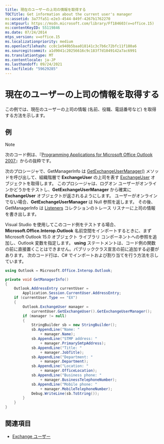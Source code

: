 ```yaml
---
title: 現在のユーザーの上司の情報を取得する
TOCTitle: Get information about the current user's manager
ms:assetid: 3a77fa51-e2e3-4544-849f-4267b1762270
ms:mtpsurl: https://msdn.microsoft.com/library/Ff184603(v=office.15)
ms:contentKeyID: 55119846
ms.date: 07/24/2014
mtps_version: v=office.15
ms.localizationpriority: medium
ms.openlocfilehash: cc8c1e940b5baa018141c3c7b6c72bfc11f180a6
ms.sourcegitcommit: a1d9041c20256616c9c183f7d1049142a7ac6991
ms.translationtype: MT
ms.contentlocale: ja-JP
ms.lasthandoff: 09/24/2021
ms.locfileid: "59629285"
---
```

# <a name="get-information-about-the-current-users-manager"></a>現在のユーザーの上司の情報を取得する

この例では、現在のユーザーの上司の情報 (名前、役職、電話番号など) を取得する方法を示します。

## <a name="example"></a>例

> [!NOTE] 
> 次のコード例は、『[Programming Applications for Microsoft Office Outlook 2007](https://www.amazon.com/gp/product/0735622493?ie=UTF8&tag=msmsdn-20&linkCode=as2&camp=1789&creative=9325&creativeASIN=0735622493)』からの抜粋です。

次のプロシージャで、GetManagerInfo は [GetExchangeUserManager()](https://msdn.microsoft.com/library/bb646656\(v=office.15\)) メソッドを呼び出して、組織階層で **ExchangeUser** の上司を表す [ExchangeUser](https://msdn.microsoft.com/library/bb609574\(v=office.15\)) オブジェクトを取得します。 このプロシージャは、ログオン ユーザーがオンラインかどうかをテストし、**GetExchangeUserManager** から確実に **ExchangeUser** オブジェクトが返されるようにします。 ユーザーがオンラインでない場合、**GetExchangeUserManager** は Null 参照を返します。 その後、GetManagerInfo は [Listeners](https://msdn.microsoft.com/library/system.diagnostics.debug.listeners.aspx) コレクションのトレース リスナーに上司の情報を書き出します。

Visual Studio を使用してこのコード例をテストする場合、**Microsoft.Office.Interop.Outlook** 名前空間をインポートするときに、まず Microsoft Outlook 15.0 オブジェクト ライブラリ コンポーネントへの参照を追加し、Outlook 変数を指定します。 **using** ステートメントは、コード例の関数の前に直接置くことはできません。パブリッククラス宣言の前に追加する必要があります。 次のコード行は、C\# でインポートおよび割り当てを行う方法を示しています。

```csharp
using Outlook = Microsoft.Office.Interop.Outlook;
```


```csharp
private void GetManagerInfo()
{
    Outlook.AddressEntry currentUser =
        Application.Session.CurrentUser.AddressEntry;
    if (currentUser.Type == "EX")
    {
        Outlook.ExchangeUser manager =
            currentUser.GetExchangeUser().GetExchangeUserManager();
        if (manager != null)
        {
            StringBuilder sb = new StringBuilder();
            sb.AppendLine("Name: "
                + manager.Name);
            sb.AppendLine("STMP address: "
                + manager.PrimarySmtpAddress);
            sb.AppendLine("Title: "
                + manager.JobTitle);
            sb.AppendLine("Department: "
                + manager.Department);
            sb.AppendLine("Location: "
                + manager.OfficeLocation);
            sb.AppendLine("Business phone: "
                + manager.BusinessTelephoneNumber);
            sb.AppendLine("Mobile phone: "
                + manager.MobileTelephoneNumber);
            Debug.WriteLine(sb.ToString());
        }
    }
}
```

## <a name="see-also"></a>関連項目

- [Exchange ユーザー](exchange-users.md)

